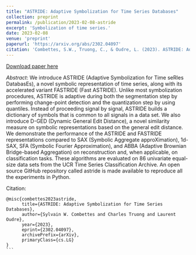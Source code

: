 ```yaml
---
title: "ASTRIDE: Adaptive Symbolization for Time Series Databases"
collection: preprint
permalink: /publication/2023-02-08-astride
excerpt: 'Symbolization of time series.'
date: 2023-02-08
venue: 'preprint'
paperurl: 'https://arxiv.org/abs/2302.04097'
citation: 'Combettes, S.W., Truong, C., & Oudre, L. (2023). ASTRIDE: Adaptive Symbolization for Time Series Databases. ArXiv, abs/2302.04097.'
---
```


[Download paper here](https://arxiv.org/abs/2302.04097)

*Abstract*:
We introduce ASTRIDE (Adaptive Symbolization for Time seRIes DatabasEs), a novel symbolic representation of time series, along with its accelerated variant FASTRIDE (Fast ASTRIDE). Unlike most symbolization procedures, ASTRIDE is adaptive during both the segmentation step by performing change-point detection and the quantization step by using quantiles. Instead of proceeding signal by signal, ASTRIDE builds a dictionary of symbols that is common to all signals in a data set. We also introduce D-GED (Dynamic General Edit Distance), a novel similarity measure on symbolic representations based on the general edit distance. We demonstrate the performance of the ASTRIDE and FASTRIDE representations compared to SAX (Symbolic Aggregate approXimation), 1d-SAX, SFA (Symbolic Fourier Approximation), and ABBA (Adaptive Brownian Bridge-based Aggregation) on reconstruction and, when applicable, on classification tasks. These algorithms are evaluated on 86 univariate equal-size data sets from the UCR Time Series Classification Archive. An open source GitHub repository called astride is made available to reproduce all the experiments in Python.

Citation:
````
@misc{combettes2023astride,
      title={ASTRIDE: Adaptive Symbolization for Time Series Databases}, 
      author={Sylvain W. Combettes and Charles Truong and Laurent Oudre},
      year={2023},
      eprint={2302.04097},
      archivePrefix={arXiv},
      primaryClass={cs.LG}
}
```